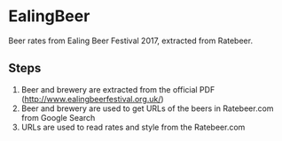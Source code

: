 # EalingBeer
Beer rates from Ealing Beer Festival 2017, extracted from Ratebeer. 

## Steps
1. Beer and brewery are extracted from the official PDF (http://www.ealingbeerfestival.org.uk/)
2. Beer and brewery are used to get URLs of the beers in Ratebeer.com from Google Search
3. URLs are used to read rates and style from the Ratebeer.com
